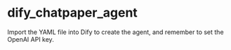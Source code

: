 # dify_chatpaper_agent
Import the YAML file into Dify to create the agent, and remember to set the OpenAI API key.